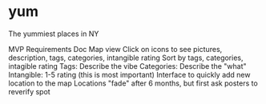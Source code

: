 # yum
The yummiest places in NY


MVP Requirements Doc
  Map view
  Click on icons to see pictures, description, tags, categories, intangible rating
  Sort by tags, categories, intagible rating
    Tags: Describe the vibe
    Categories: Describe the "what"
    Intangible: 1-5 rating (this is most important)
  Interface to quickly add new location to the map
  Locations "fade" after 6 months, but first ask posters to reverify spot
